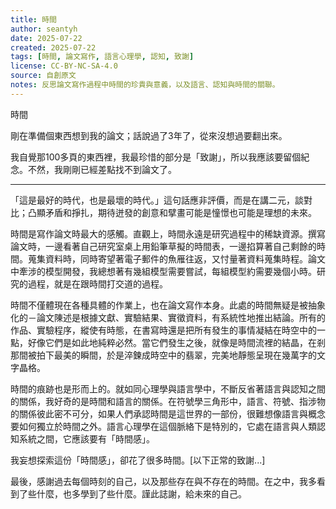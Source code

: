 ```yaml
---
title: 時間  
author: seantyh  
date: 2025-07-22  
created: 2025-07-22  
tags: [時間, 論文寫作, 語言心理學, 認知, 致謝]  
license: CC-BY-NC-SA-4.0  
source: 自創原文  
notes: 反思論文寫作過程中時間的珍貴與意義，以及語言、認知與時間的關聯。  
---
```

時間

剛在準備個東西想到我的論文；話說過了3年了，從來沒想過要翻出來。

我自覺那100多頁的東西裡，我最珍惜的部分是「致謝」，所以我應該要留個紀念。不然，我剛剛已經差點找不到論文了。

---

「這是最好的時代，也是最壞的時代。」這句話應非評價，而是在講二元，談對比；凸顯矛盾和掙扎，期待迸發的創意和擘畫可能是憧憬也可能是理想的未來。

時間是寫作論文時最大的感觸。直觀上，時間永遠是研究過程中的稀缺資源。撰寫論文時，一邊看著自己研究室桌上用鉛筆草擬的時間表，一邊掐算著自己剩餘的時間。蒐集資料時，同時寄望著電子郵件的魚雁往返，又忖量著資料蒐集時程。論文中牽涉的模型開發，我總想著有幾組模型需要嘗試，每組模型約需要幾個小時。研究的過程，就是在跟時間打交道的過程。

時間不僅體現在各種具體的作業上，也在論文寫作本身。此處的時間無疑是被抽象化的－論文陳述是根據文獻、實驗結果、實徵資料，有系統性地推出結論。所有的作品、實驗程序，縱使有時態，在書寫時還是把所有發生的事情凝結在時空中的一點，好像它們是如此地純粹必然。當它們發生之後，就像是時間流裡的結晶，在剎那間被拍下最美的瞬間，於是淬鍊成時空中的翡翠，完美地靜態呈現在幾萬字的文字晶格。

時間的痕跡也是形而上的。就如同心理學與語言學中，不斷反省著語言與認知之間的關係，我好奇的是時間和語言的關係。在符號學三角形中，語言、符號、指涉物的關係彼此密不可分，如果人們承認時間是這世界的一部份，很難想像語言與概念要如何獨立於時間之外。語言心理學在這個脈絡下是特別的，它處在語言與人類認知系統之間，它應該要有「時間感」。

我妄想探索這份「時間感」，卻花了很多時間。[以下正常的致謝...]

最後，感謝過去每個時刻的自己，以及那些存在與不存在的時間。在之中，我多看到了些什麼，也多學到了些什麼。謹此誌謝，給未來的自己。